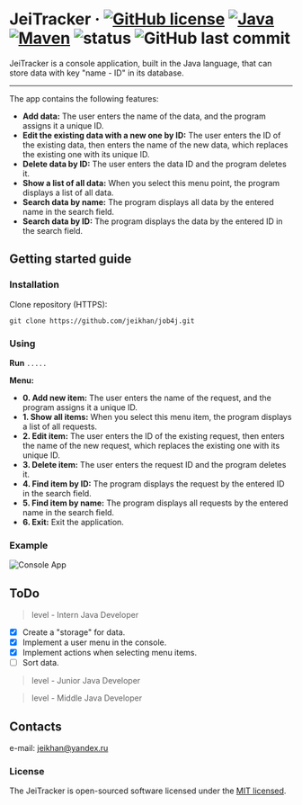 # JeiTracker &middot; [![GitHub license](https://img.shields.io/badge/license-MIT-brightgreen.svg)](https://github.com/jeikhan/job4j/blob/hotfix_3/LICENSE) [![Java](https://img.shields.io/badge/Java-v13-blue)](https://www.oracle.com/java/technologies/javase-downloads.html) [![Maven](https://img.shields.io/badge/Maven-v3.6.2-blue)](https://maven.apache.org/download.cgi) ![status](https://img.shields.io/badge/status-development-red) ![GitHub last commit](https://img.shields.io/github/last-commit/jeikhan/job4j)

JeiTracker is a console application, built in the Java language, that can store data with key "name - ID" in its database. 

---

The app contains the following features:

- **Add data:** The user enters the name of the data, and the program assigns it a unique ID.
- **Edit the existing data with a new one by ID:** The user enters the ID of the existing data, then enters the name of the new data, which replaces the existing one with its unique ID.
- **Delete data by ID:** The user enters the data ID and the program deletes it.
- **Show a list of all data:** When you select this menu point, the program displays a list of all data.
- **Search data by name:** The program displays all data by the entered name in the search field.
- **Search data by ID:** The program displays the data by the entered ID in the search field.

## Getting started guide

### Installation

Clone repository (HTTPS):

```
git clone https://github.com/jeikhan/job4j.git
```

### Using

**Run** `.....`

**Menu:**
- **0. Add new item:**  The user enters the name of the request, and the program assigns it a unique ID.
- **1. Show all items:** When you select this menu item, the program displays a list of all requests.
- **2. Edit item:** The user enters the ID of the existing request, then enters the name of the new request, which replaces the existing one with its unique ID.
- **3. Delete item:** The user enters the request ID and the program deletes it.
- **4. Find item by ID:** The program displays the request by the entered ID in the search field.
- **5. Find item by name:** The program displays all requests by the entered name in the search field.
- **6. Exit:** Exit the application.

### Example

![Console App](https://i.ibb.co/DbZczCw/console-app.png)

## ToDo

> level - Intern Java Developer

- [x] Create a "storage" for data.
- [x] Implement a user menu in the console.
- [x] Implement actions when selecting menu items.
- [ ] Sort data.

> level - Junior Java Developer

> level - Middle Java Developer

## Contacts

e-mail: jeikhan@yandex.ru

### License

The JeiTracker is open-sourced software licensed under the [MIT licensed](./LICENSE).
